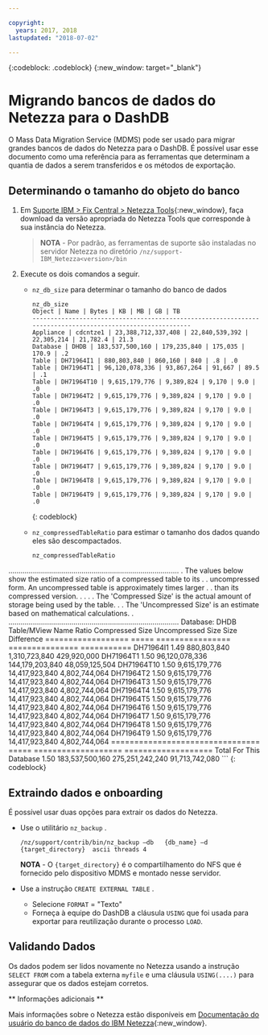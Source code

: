 ```yaml
---

copyright:
  years: 2017, 2018
lastupdated: "2018-07-02"

---
```

{:codeblock: .codeblock}
{:new_window: target="_blank"}


# Migrando bancos de dados do Netezza para o DashDB

O Mass Data Migration Service (MDMS) pode ser usado para migrar grandes bancos de dados do Netezza para o DashDB. É possível usar esse documento como uma referência para as ferramentas que determinam a quantia de dados a serem transferidos e os métodos de exportação.

## Determinando o tamanho do objeto do banco
1. Em [Suporte IBM > Fix Central > Netezza Tools](https://www-945.ibm.com/support/fixcentral/options?selectionBean.selectedTab=find&selection=ibm%2fInformation+Management%3bPureData+System+for+Analytics%3bibm%2fInformation+Management%2fNetezza+Tools){:new_window}, faça download da versão apropriada do Netezza Tools que corresponde à sua instância do Netezza.

   >**NOTA** - Por padrão, as ferramentas de suporte são instaladas no servidor Netezza no diretório `/nz/support-IBM_Netezza<version>/bin `
   
2. Execute os dois comandos a seguir.
   - `nz_db_size` para determinar o tamanho do banco de dados
   
     ```
     nz_db_size
     Object | Name | Bytes | KB | MB | GB | TB
     -----------------------------------------------------------------------------------------------------------
     Appliance | cdcntze1 | 23,388,712,337,408 | 22,840,539,392 | 22,305,214 | 21,782.4 | 21.3
     Database | DHDB | 183,537,500,160 | 179,235,840 | 175,035 | 170.9 | .2
     Table | DH71964I1 | 880,803,840 | 860,160 | 840 | .8 | .0
     Table | DH71964T1 | 96,120,078,336 | 93,867,264 | 91,667 | 89.5 | .1
     Table | DH71964T10 | 9,615,179,776 | 9,389,824 | 9,170 | 9.0 | .0
     Table | DH71964T2 | 9,615,179,776 | 9,389,824 | 9,170 | 9.0 | .0
     Table | DH71964T3 | 9,615,179,776 | 9,389,824 | 9,170 | 9.0 | .0
     Table | DH71964T4 | 9,615,179,776 | 9,389,824 | 9,170 | 9.0 | .0
     Table | DH71964T5 | 9,615,179,776 | 9,389,824 | 9,170 | 9.0 | .0
     Table | DH71964T6 | 9,615,179,776 | 9,389,824 | 9,170 | 9.0 | .0
     Table | DH71964T7 | 9,615,179,776 | 9,389,824 | 9,170 | 9.0 | .0
     Table | DH71964T8 | 9,615,179,776 | 9,389,824 | 9,170 | 9.0 | .0
     Table | DH71964T9 | 9,615,179,776 | 9,389,824 | 9,170 | 9.0 | .0
     ```
     {: codeblock}
   
   - `nz_compressedTableRatio` para estimar o tamanho dos dados quando eles são descompactados.
   
      ```
      nz_compressedTableRatio
  ....................................................................................
      . The values below show the estimated size ratio of a compressed table to its .
      . uncompressed form. An uncompressed table is approximately <ratio> times larger .
      . than its compressed version. .
      . .
      . The 'Compressed Size' is the actual amount of storage being used by the table. .
      . The 'Uncompressed Size' is an estimate based on mathematical calculations. .
      ....................................................................................
      Database: DHDB
Table/MView Name Ratio Compressed Size Uncompressed Size Size Difference
================== ===== ================ =============== ===========
DH71964I1 1.49 880,803,840 1,310,723,840 429,920,000
DH71964T1 1.50 96,120,078,336 144,179,203,840 48,059,125,504
DH71964T10 1.50 9,615,179,776 14,417,923,840 4,802,744,064
DH71964T2 1.50 9,615,179,776 14,417,923,840 4,802,744,064
DH71964T3 1.50 9,615,179,776 14,417,923,840 4,802,744,064
DH71964T4 1.50 9,615,179,776 14,417,923,840 4,802,744,064
DH71964T5 1.50 9,615,179,776 14,417,923,840 4,802,744,064
DH71964T6 1.50 9,615,179,776 14,417,923,840 4,802,744,064
DH71964T7 1.50 9,615,179,776 14,417,923,840 4,802,744,064
DH71964T8 1.50 9,615,179,776 14,417,923,840 4,802,744,064
DH71964T9 1.50 9,615,179,776 14,417,923,840 4,802,744,064
      ================================ ===== =================== ===================
Total For This Database 1.50 183,537,500,160 275,251,242,240 91,713,742,080
      ```
      {: codeblock}

## Extraindo dados e onboarding

É possível usar duas opções para extrair os dados do Netezza.
- Use o utilitário  ` nz_backup ` .
   ```
   /nz/support/contrib/bin/nz_backup –db   {db_name} –d  {target_directory}  ascii threads 4
   ```
   
   **NOTA** - O `{target_directory}` é o compartilhamento do NFS que é fornecido pelo dispositivo MDMS e montado nesse servidor.
   
- Use a instrução  ` CREATE EXTERNAL TABLE ` .
   - Selecione  ` FORMAT `  = "Texto"
   - Forneça à equipe do DashDB a cláusula `USING` que foi usada para exportar para reutilização durante o processo `LOAD`.
   
   
## Validando Dados
Os dados podem ser lidos novamente no Netezza usando a instrução `SELECT FROM` com a tabela externa `myfile` e uma cláusula `USING(....)` para assegurar que os dados estejam corretos.
 
** Informações adicionais **

Mais informações sobre o Netezza estão disponíveis em [Documentação do usuário do banco de dados do IBM Netezza](https://www.ibm.com/support/knowledgecenter/en/SSULQD_7.2.1/com.ibm.nz.dbu.doc/c_dbuser_plg_overview.html){:new_window}.
